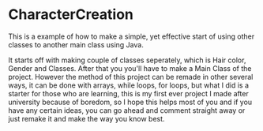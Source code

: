 # CharacterCreation
This is a example of how to make a simple, yet effective start of using other classes to another main class using Java.

It starts off with making couple of classes seperately, which is Hair color, Gender and Classes. After that you you'll have to make a Main Class of the project.
However the method of this project can be remade in other several ways, it can be done with arrays, while loops, for loops, but what I did is a starter for those who are learning,
this is my first ever project I made after university because of boredom, so I hope this helps most of you and if you have any certain ideas, you can go ahead and comment straight away or just remake it and make the way you know best.
